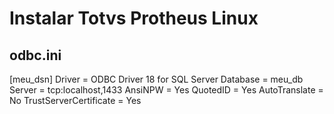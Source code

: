 # Instalar Totvs Protheus Linux

odbc.ini
-----------------------------------------------

[meu_dsn]
Driver = ODBC Driver 18 for SQL Server
Database = meu_db
Server = tcp:localhost,1433
AnsiNPW = Yes
QuotedID = Yes
AutoTranslate = No
TrustServerCertificate = Yes

